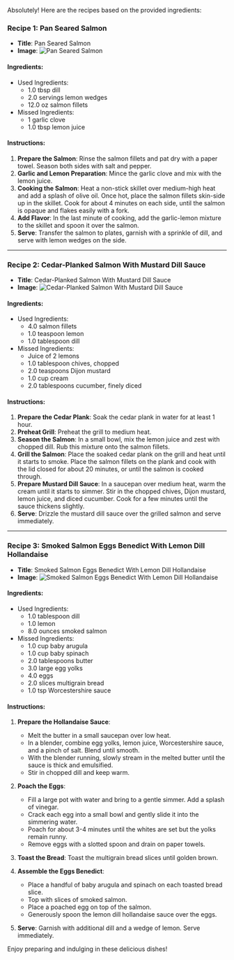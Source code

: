 Absolutely! Here are the recipes based on the provided ingredients:

### Recipe 1: Pan Seared Salmon

- **Title**: Pan Seared Salmon
- **Image**: ![Pan Seared Salmon](https://img.spoonacular.com/recipes/654435-312x231.jpg)

#### Ingredients:
- Used Ingredients:
  - 1.0 tbsp dill
  - 2.0 servings lemon wedges
  - 12.0 oz salmon fillets
- Missed Ingredients:
  - 1 garlic clove
  - 1.0 tbsp lemon juice

#### Instructions:
1. **Prepare the Salmon**: Rinse the salmon fillets and pat dry with a paper towel. Season both sides with salt and pepper.
2. **Garlic and Lemon Preparation**: Mince the garlic clove and mix with the lemon juice.
3. **Cooking the Salmon**: Heat a non-stick skillet over medium-high heat and add a splash of olive oil. Once hot, place the salmon fillets skin-side up in the skillet. Cook for about 4 minutes on each side, until the salmon is opaque and flakes easily with a fork.
4. **Add Flavor**: In the last minute of cooking, add the garlic-lemon mixture to the skillet and spoon it over the salmon.
5. **Serve**: Transfer the salmon to plates, garnish with a sprinkle of dill, and serve with lemon wedges on the side.

---

### Recipe 2: Cedar-Planked Salmon With Mustard Dill Sauce

- **Title**: Cedar-Planked Salmon With Mustard Dill Sauce
- **Image**: ![Cedar-Planked Salmon With Mustard Dill Sauce](https://img.spoonacular.com/recipes/637335-312x231.jpg)

#### Ingredients:
- Used Ingredients:
  - 4.0 salmon fillets
  - 1.0 teaspoon lemon
  - 1.0 tablespoon dill
- Missed Ingredients:
  - Juice of 2 lemons
  - 1.0 tablespoon chives, chopped
  - 2.0 teaspoons Dijon mustard
  - 1.0 cup cream
  - 2.0 tablespoons cucumber, finely diced

#### Instructions:
1. **Prepare the Cedar Plank**: Soak the cedar plank in water for at least 1 hour.
2. **Preheat Grill**: Preheat the grill to medium heat.
3. **Season the Salmon**: In a small bowl, mix the lemon juice and zest with chopped dill. Rub this mixture onto the salmon fillets.
4. **Grill the Salmon**: Place the soaked cedar plank on the grill and heat until it starts to smoke. Place the salmon fillets on the plank and cook with the lid closed for about 20 minutes, or until the salmon is cooked through.
5. **Prepare Mustard Dill Sauce**: In a saucepan over medium heat, warm the cream until it starts to simmer. Stir in the chopped chives, Dijon mustard, lemon juice, and diced cucumber. Cook for a few minutes until the sauce thickens slightly.
6. **Serve**: Drizzle the mustard dill sauce over the grilled salmon and serve immediately.

---

### Recipe 3: Smoked Salmon Eggs Benedict With Lemon Dill Hollandaise

- **Title**: Smoked Salmon Eggs Benedict With Lemon Dill Hollandaise
- **Image**: ![Smoked Salmon Eggs Benedict With Lemon Dill Hollandaise](https://img.spoonacular.com/recipes/660368-312x231.jpg)

#### Ingredients:
- Used Ingredients:
  - 1.0 tablespoon dill
  - 1.0 lemon
  - 8.0 ounces smoked salmon
- Missed Ingredients:
  - 1.0 cup baby arugula
  - 1.0 cup baby spinach
  - 2.0 tablespoons butter
  - 3.0 large egg yolks
  - 4.0 eggs
  - 2.0 slices multigrain bread
  - 1.0 tsp Worcestershire sauce

#### Instructions:
1. **Prepare the Hollandaise Sauce**:
   - Melt the butter in a small saucepan over low heat.
   - In a blender, combine egg yolks, lemon juice, Worcestershire sauce, and a pinch of salt. Blend until smooth.
   - With the blender running, slowly stream in the melted butter until the sauce is thick and emulsified.
   - Stir in chopped dill and keep warm.

2. **Poach the Eggs**:
   - Fill a large pot with water and bring to a gentle simmer. Add a splash of vinegar.
   - Crack each egg into a small bowl and gently slide it into the simmering water.
   - Poach for about 3-4 minutes until the whites are set but the yolks remain runny.
   - Remove eggs with a slotted spoon and drain on paper towels.

3. **Toast the Bread**: Toast the multigrain bread slices until golden brown.

4. **Assemble the Eggs Benedict**:
   - Place a handful of baby arugula and spinach on each toasted bread slice.
   - Top with slices of smoked salmon.
   - Place a poached egg on top of the salmon.
   - Generously spoon the lemon dill hollandaise sauce over the eggs.

5. **Serve**: Garnish with additional dill and a wedge of lemon. Serve immediately.

Enjoy preparing and indulging in these delicious dishes!